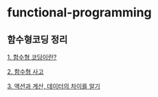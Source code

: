 # functional-programming


## 함수형코딩 정리

[1. 함수형 코딩이란?](https://github.com/minw1540/functional-programming/blob/main/1.%20%ED%95%A8%EC%88%98%ED%98%95%20%EC%BD%94%EB%94%A9%EC%9D%B4%EB%9E%80%3F.md)

[2. 함수형 사고](https://github.com/minw1540/functional-programming/blob/main/2.%20%ED%95%A8%EC%88%98%ED%98%95%20%EC%82%AC%EA%B3%A0.md)

[3. 액션과 계산, 데이터의 차이를 알기](https://github.com/minw1540/functional-programming/blob/main/3.%20%EC%95%A1%EC%85%98%EA%B3%BC%20%EA%B3%84%EC%82%B0%2C%20%EB%8D%B0%EC%9D%B4%ED%84%B0%EC%9D%98%20%EC%B0%A8%EC%9D%B4%EB%A5%BC%20%EC%95%8C%EA%B8%B0.md)